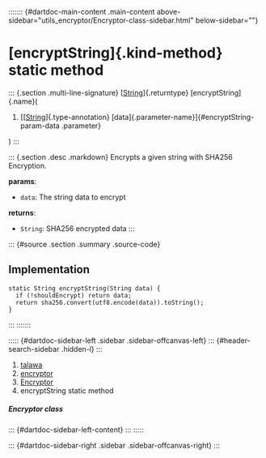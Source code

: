 ::::::: {#dartdoc-main-content .main-content above-sidebar="utils_encryptor/Encryptor-class-sidebar.html" below-sidebar=""}
<div>

# [encryptString]{.kind-method} static method

</div>

::: {.section .multi-line-signature}
[[String](https://api.flutter.dev/flutter/dart-core/String-class.html)]{.returntype}
[encryptString]{.name}(

1.  [[[String](https://api.flutter.dev/flutter/dart-core/String-class.html)]{.type-annotation}
    [data]{.parameter-name}]{#encryptString-param-data .parameter}

)
:::

::: {.section .desc .markdown}
Encrypts a given string with SHA256 Encryption.

**params**:

-   `data`: The string data to encrypt

**returns**:

-   `String`: SHA256 encrypted data
:::

::: {#source .section .summary .source-code}
## Implementation

``` language-dart
static String encryptString(String data) {
  if (!shouldEncrypt) return data;
  return sha256.convert(utf8.encode(data)).toString();
}
```
:::
:::::::

::::: {#dartdoc-sidebar-left .sidebar .sidebar-offcanvas-left}
::: {#header-search-sidebar .hidden-l}
:::

1.  [talawa](../../index.html)
2.  [encryptor](../../utils_encryptor/)
3.  [Encryptor](../../utils_encryptor/Encryptor-class.html)
4.  encryptString static method

##### Encryptor class

::: {#dartdoc-sidebar-left-content}
:::
:::::

::: {#dartdoc-sidebar-right .sidebar .sidebar-offcanvas-right}
:::
